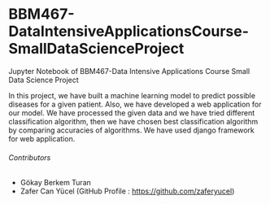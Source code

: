 # BBM467-DataIntensiveApplicationsCourse-SmallDataScienceProject
Jupyter Notebook of BBM467-Data Intensive Applications Course Small Data Science Project

In this project, we have built a machine learning model to predict possible diseases for a given patient. Also, we have developed a web application for our model. We have processed the given data and we have tried different classification algorithm, then we have chosen best classification algorithm by comparing accuracies of algorithms. We have used django framework for web application. 

###### Contributors
* Gökay Berkem Turan
* Zafer Can Yücel (GitHub Profile : https://github.com/zaferyucel)
